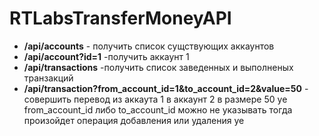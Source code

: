 # RTLabsTransferMoneyAPI
* **/api/accounts** - получить список сущствующих аккаунтов
* **/api/account?id=1** -получить аккаунт 1
* **/api/transactions** -получить список заведенных и выполненых транзакций
* **/api/transaction?from_account_id=1&to_account_id=2&value=50** - совершить перевод из аккаута 1 в аккаунт 2 в размере 50 уе
                                                              from_account_id либо to_account_id можно не указывать тогда произойдет                                                                     операция добавления или удаления уе
